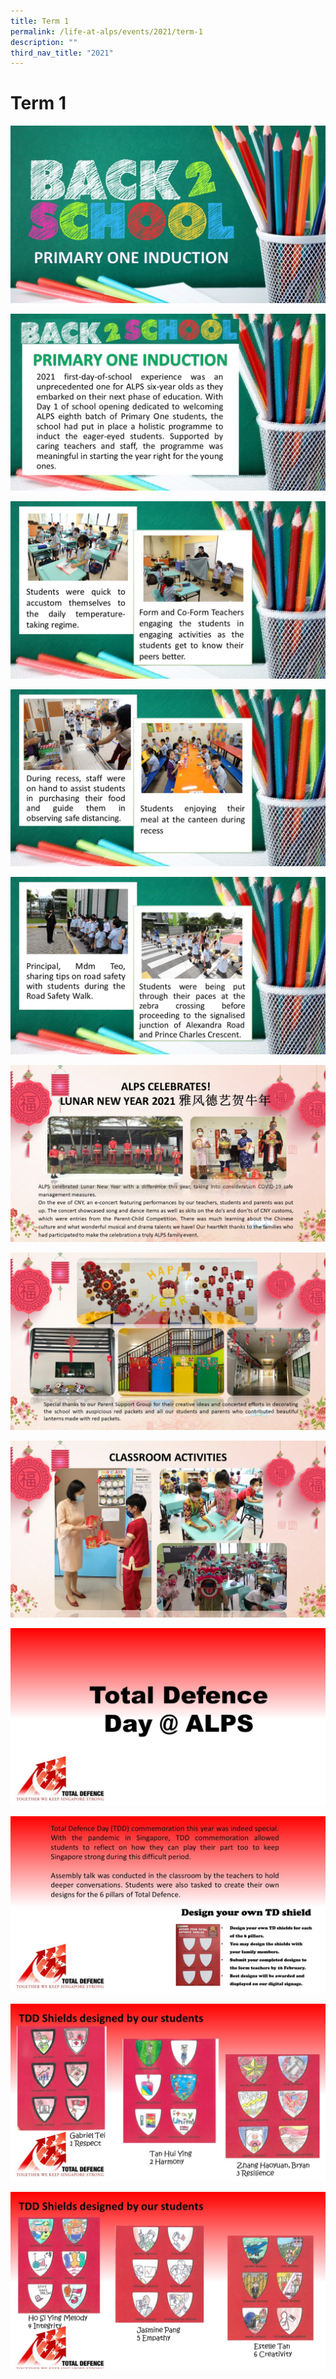 ```yaml
---
title: Term 1
permalink: /life-at-alps/events/2021/term-1
description: ""
third_nav_title: "2021"
---
```

# **Term 1**

![](/images/p1%20Slide1.jpg)

![](/images/p1%20Slide2.jpg)

![](/images/p1%20Slide3.jpg)

![](/images/p1%20Slide4.jpg)

![](/images/p1%20Slide5.jpg)

![](/images/cny%20Slide1.jpg)

![](/images/cny%20Slide2.jpg)

![](/images/cny%20Slide3.jpg)

![](/images/tdd%20Slide1.jpg)

![](/images/tdd%20Slide2.jpg)

![](/images/tdd%20Slide3.jpg)

![](/images/tdd%20Slide4.jpg)